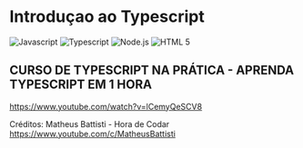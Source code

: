 # Introduçao ao Typescript

<div align="left">
  <img src="https://img.shields.io/badge/-Javascript-yellow?style=for-the-badge" alt="Javascript">
  <img src="https://img.shields.io/badge/-Typescript-blue?style=for-the-badge" alt="Typescript">
  <img src="https://img.shields.io/badge/-Node.js-green?style=for-the-badge" alt="Node.js">
  <img src="https://img.shields.io/badge/-HTML%205-orangered?style=for-the-badge" alt="HTML 5">
</div>

## CURSO DE TYPESCRIPT NA PRÁTICA - APRENDA TYPESCRIPT EM 1 HORA

https://www.youtube.com/watch?v=lCemyQeSCV8

Créditos: Matheus Battisti - Hora de Codar
https://www.youtube.com/c/MatheusBattisti
